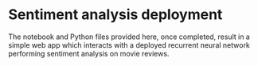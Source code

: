 # Sentiment analysis deployment

The notebook and Python files provided here, once completed, result in a simple web app which interacts with a deployed recurrent neural network performing sentiment analysis on movie reviews. 


